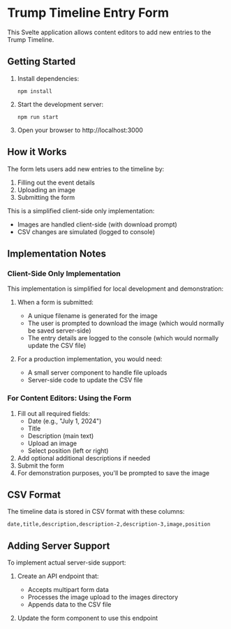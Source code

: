 # Trump Timeline Entry Form

This Svelte application allows content editors to add new entries to the Trump Timeline.

## Getting Started

1. Install dependencies:
   ```
   npm install
   ```

2. Start the development server:
   ```
   npm run start
   ```

3. Open your browser to http://localhost:3000

## How it Works

The form lets users add new entries to the timeline by:
1. Filling out the event details
2. Uploading an image 
3. Submitting the form

This is a simplified client-side only implementation:
- Images are handled client-side (with download prompt)
- CSV changes are simulated (logged to console)

## Implementation Notes

### Client-Side Only Implementation

This implementation is simplified for local development and demonstration:

1. When a form is submitted:
   - A unique filename is generated for the image
   - The user is prompted to download the image (which would normally be saved server-side)
   - The entry details are logged to the console (which would normally update the CSV file)

2. For a production implementation, you would need:
   - A small server component to handle file uploads
   - Server-side code to update the CSV file

### For Content Editors: Using the Form

1. Fill out all required fields:
   - Date (e.g., "July 1, 2024")
   - Title
   - Description (main text)
   - Upload an image
   - Select position (left or right)
2. Add optional additional descriptions if needed
3. Submit the form
4. For demonstration purposes, you'll be prompted to save the image

## CSV Format

The timeline data is stored in CSV format with these columns:
```
date,title,description,description-2,description-3,image,position
```

## Adding Server Support

To implement actual server-side support:

1. Create an API endpoint that:
   - Accepts multipart form data
   - Processes the image upload to the images directory
   - Appends data to the CSV file

2. Update the form component to use this endpoint